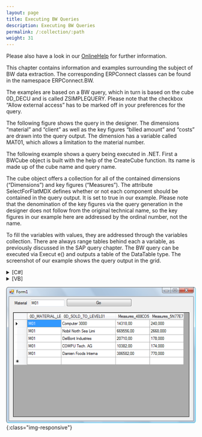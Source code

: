 ```yaml
---
layout: page
title: Executing BW Queries
description: Executing BW Queries
permalink: /:collection/:path
weight: 31
---
```


Please also have a look in our [OnlineHelp](https://help.theobald-software.com/en/) for further information.

This chapter contains information and examples surrounding the subject of BW data extraction. The corresponding ERPConnect classes can be found in the namespace ERPConnect.BW.

The examples are based on a BW query, which in turn is based on the cube 0D_DECU and is called ZSIMPLEQUERY. Please note that the checkbox “Allow external access” has to be marked off in your preferences for the query.

The following figure shows the query in the designer. The dimensions “material” and “client” as well as the key figures “billed amount” and “costs” are drawn into the query output. The dimension has a variable called MAT01, which allows a limitation to the material number.

The following example shows a query being executed in .NET. First a BWCube object is built with the help of the CreateCube function. Its name is made up of the cube name and query name.

The cube object offers a collection for all of the contained dimensions (“Dimensions”) and key figures (“Measures”). The attribute SelectForFlatMDX defines whether or not each component should be contained in the query output. It is set to true in our example. Please note that the denomination of the key figures via the query generation in the designer does not follow from the original technical name, so the key figures in our example here are addressed by the ordinal number, not the name.

To fill the variables with values, they are addressed through the variables collection. There are always range tables behind each a variable, as previously discussed in the SAP query chapter. The BW query can be executed via Execut e() and outputs a table of the DataTable type. The screenshot of our example shows the query output in the grid.

<details>
<summary>[C#]</summary>
{% highlight csharp %}
private void Go_Click(object sender, System.EventArgs e)
{
    R3Connection con = new R3Connection();
    if (!con.AskUserAndOpen(true))
        return;
    BWCube query = con.CreateBWCube("0D_DECU/ZSIMPLEQUERY");
  
    query.Dimensions["0D_MATERIAL"].SelectForFlatMDX = true;
    query.Dimensions["0D_SOLD_TO"].SelectForFlatMDX = true;
  
    query.Measures[0].SelectForFlatMDX = true;
    query.Measures[1].SelectForFlatMDX = true;
  
    query.Variables["MAT01"].SingleRange.LowValue = this.txtMatNr.Text;
  
    this.dataGrid1.DataSource = query.Execut e();
}
{% endhighlight %}
</details>

<details>
<summary>[VB]</summary>
{% highlight visualbasic %}
Private Sub Go_Click(ByVal sender As Object, ByVal e As System.EventArgs)
        Dim con As R3Connection = New R3Connection
        If Not con.AskUserAndOpen(true) Then
            Return
        End If
  
        Dim query As BWCube = con.CreateBWCube("0D_DECU/ZSIMPLEQUERY")
  
        query.Dimensions("0D_MATERIAL").SelectForFlatMDX = true
        query.Dimensions("0D_SOLD_TO").SelectForFlatMDX = true
  
        query.Measures(0).SelectForFlatMDX = true
        query.Measures(1).SelectForFlatMDX = true
  
        query.Variables("MAT01").SingleRange.LowValue = Me.txtMatNr.Text
  
        Me.dataGrid1.DataSource = query.Execut e
  
    End Sub
{% endhighlight %}
</details>

![BWQueryImGrid](/img/contents/BWQueryImGrid.png){:class="img-responsive"}
